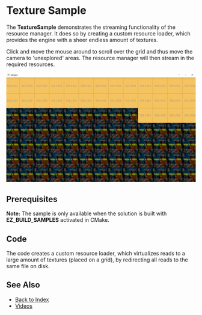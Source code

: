 # Texture Sample

The **TextureSample** demonstrates the streaming functionality of the resource manager. It does so by creating a custom resource loader, which provides the engine with a sheer endless amount of textures.

Click and move the mouse around to scroll over the grid and thus move the camera to 'unexplored' areas. The resource manager will then stream in the required resources.

![TextureSample](media/texture-sample.jpg)

## Prerequisites

**Note:** The sample is only available when the solution is built with **EZ_BUILD_SAMPLES** activated in CMake.

## Code

The code creates a custom resource loader, which virtualizes reads to a large amount of textures (placed on a grid), by redirecting all reads to the same file on disk.

## See Also

* [Back to Index](../index.md)
* [Videos](../appendix/videos.md)